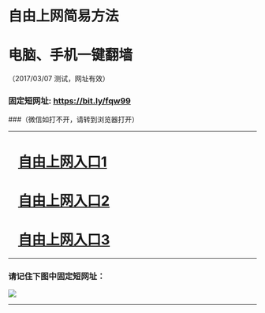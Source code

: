 # 自由上网简易方法

# 电脑、手机一键翻墙

（2017/03/07 测试，网址有效）

### 固定短网址: https://bit.ly/fqw99

###（微信如打不开，请转到浏览器打开）

***


# &nbsp;&nbsp; <a href="https://is.gd/freeg01" target="_blank">自由上网入口1</a>
# &nbsp;&nbsp; <a href="https://is.gd/freeg02" target="_blank">自由上网入口2</a>
# &nbsp;&nbsp; <a href="https://github.com/ogate/ogate/blob/master/README.md?0219" target="_blank">自由上网入口3</a>
***

### 请记住下图中固定短网址：

<img src="https://s3-ap-northeast-1.amazonaws.com/fqtz-01/yjfq-20170220ok.png" /> 


***


